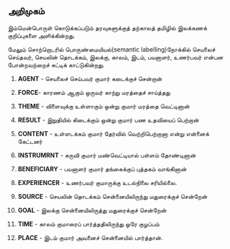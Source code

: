 ## **அறிமுகம்**

இம்மென்பொருள் கொடுக்கப்படும் தரவுகளுக்குத் தற்காலத் தமிழில் இலக்கணக் குறிப்புகளை அளிக்கின்றது.

மேலும்  சொற்றொடரில் பொருண்மையியல்(semantic labelling)நோக்கில் செயலைச் செய்தவர், செயலின் தொடக்கம், இலக்கு, காலம், இடம், பயனாளர், உணர்பவர் என்பன போன்றவற்றைச் சுட்டிக் காட்டுகின்றது.

   1. **AGENT** - செயலைச் செய்பவர்
            குமார் கடைக்குச் சென்றான்
          
   2. **FORCE**- காரணம் ஆகும் ஒருவர்
          காற்று மரத்தைச் சாய்த்தது
          
   3. **THEME** - விளைவுக்கு உள்ளாகும் ஒன்று
          குமார் மரத்தை வெட்டினான்
          
   4. **RESULT** - இறுதியில் கிடைக்கும் ஒன்று
          குமார் பண உதவியைப் பெற்றான்
          
   5. **CONTENT** - உள்ளடக்கம்
          குமார் தேர்வில் வெற்றிபெற்றானா என்று என்னைக் கேட்டனர்
          
   6. **INSTRUMRNT** - கருவி
          குமார் மண்வெட்டியால் பள்ளம் தோண்டினான்
          
   7. **BENEFICIARY** - பயனாளர்
          குமார் தங்கைக்குப் புத்தகம் வாங்கினான்
          
   8. **EXPERIENCER** - உணர்பவர்
          குமாருக்கு உடல்நிலை சரியில்லை.
          
   9. **SOURCE** - செயலின் தொடக்கம்
          சென்னையிலிருந்து மதுரைக்குச் சென்றேன்
          
   10. **GOAL** - இலக்கு
          சென்னையிலிருத்து மதுரைக்குச் சென்றேன்
          
   11. **TIME** - காலம்
          குமாரைப் பார்த்ததிலிருந்து ஒரே குழப்பம்
          
   12. **PLACE** - இடம்
          குமார் அவனைச் சென்னையில் பார்த்தான்.

